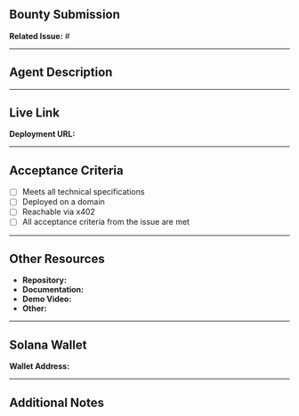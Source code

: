 ## Bounty Submission

**Related Issue:** #<!-- Issue number -->

---

## Agent Description

<!-- Provide a clear description of your agent, what it does, and how it solves the bounty requirements -->



---

## Live Link

**Deployment URL:** <!-- Your deployed agent URL (must be reachable via x402) -->



---

## Acceptance Criteria

<!-- Check off the criteria from the bounty issue that your submission meets -->

- [ ] Meets all technical specifications
- [ ] Deployed on a domain
- [ ] Reachable via x402
- [ ] All acceptance criteria from the issue are met

---

## Other Resources

<!-- Add any additional resources, documentation, or links -->

- **Repository:** <!-- Link to your code repository if applicable -->
- **Documentation:** <!-- Link to any documentation -->
- **Demo Video:** <!-- Optional: Link to demo video -->
- **Other:** <!-- Any other relevant resources -->

---

## Solana Wallet

**Wallet Address:** <!-- Your Solana wallet address for the $1000 bounty payment -->

---

## Additional Notes

<!-- Any additional information, implementation details, or notes for reviewers -->

